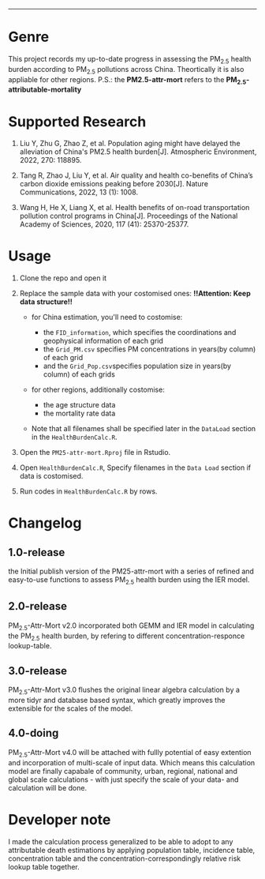 ****

# Genre
This project records my up-to-date progress in assessing the PM<sub>2.5</sub> health burden according to PM<sub>2.5</sub> pollutions across China. Theortically it is also appliable for other regions. P.S.: the **PM2.5-attr-mort** refers to the **PM<sub>2.5</sub>-attributable-mortality**

# Supported Research
1. Liu Y, Zhu G, Zhao Z, et al. Population aging might have delayed the alleviation of China's PM2.5 health burden[J]. Atmospheric Environment, 2022, 270: 118895.

2. Tang R, Zhao J, Liu Y, et al. Air quality and health co-benefits of China’s carbon dioxide emissions peaking before 2030[J]. Nature Communications, 2022, 13 (1): 1008.

3. Wang H, He X, Liang X, et al. Health benefits of on-road transportation pollution control programs in China[J]. Proceedings of the National Academy of Sciences, 2020, 117 (41): 25370-25377.


# Usage

1. Clone the repo and open it

2. Replace the sample data with your costomised ones: **!!Attention: Keep data structure!!**

    - for China estimation, you'll need to costomise:
        - the `FID_information`, which specifies the coordinations and geophysical information of each grid
        - the `Grid_PM.csv` specifies PM concentrations in years(by column) of each grid
        - and the `Grid_Pop.csv`specifies population size in years(by column) of each grids 

    - for other regions, additionally costomise:
        - the age structure data    
        - the mortality rate data
    - Note that all filenames shall be specified later in the `DataLoad` section in the `HealthBurdenCalc.R`.


3. Open the `PM25-attr-mort.Rproj` file in Rstudio.

4. Open `HealthBurdenCalc.R`, Specify filenames in the `Data Load` section if data is costomised.

5. Run codes in `HealthBurdenCalc.R` by rows.

# Changelog

## 1.0-release 

the Initial publish version of the PM25-attr-mort with a series of refined and easy-to-use functions to assess PM<sub>2.5</sub> health burden using the IER model.

## 2.0-release

PM<sub>2.5</sub>-Attr-Mort v2.0 incorporated both GEMM and IER model in calculating the PM<sub>2.5</sub> health burden, by refering to different concentration-responce lookup-table.

## 3.0-release

PM<sub>2.5</sub>-Attr-Mort v3.0 flushes the original linear algebra calculation by a more tidyr and database based syntax, which greatly improves the extensible for the scales of the model. 

## 4.0-doing

PM<sub>2.5</sub>-Attr-Mort v4.0 will be attached with fullly potential of easy extention and incorporation of multi-scale of input data. Which means this calculation model are finally capabale of community, urban, regional, national and global scale calculations - with just specify the scale of your data- and calculation will be done.
# Developer note
I made the calculation process generalized to be able to adopt to any attributable death estimations by applying population table, incidence table, concentration table and the concentration-correspondingly relative risk lookup table together.
